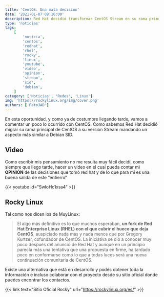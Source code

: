 ```yaml
---
title: 'CentOS: Una mala decisión'
date: '2021-01-07 09:10:00'
description: Red Hat decidió transformar CentOS Stream en su rama principal dando muerte al proyecto CentOS como se lo conocía.'
type: 'noticias'
tags:
    [
        'noticia',
        'centos',
        'redhat',
        'rhel',
        'rocky',
        'linux',
        'youtube',
        'video',
        'opinion',
        'stream',
        'sid',
        'debian',
    ]
category: ['Noticias', 'Redes', 'Linux']
img: 'https://rockylinux.org/img/cover.png'
authors: ['PatoJAD']
---
```


En esta oportunidad, y como ya de costumbre llegando tarde, vamos a comentar un poco lo ocurrido con CentOS. Como sabemos Red Hat decidió migrar su rama principal de CentOS a su versión Stream mandando un aspecto más similar a Debian SID.

## Video

Como escribir mis pensamiento no me resulta muy fácil decidí, como siempre que llego tarde, hacer un video en el cual pueda contar mi **OPINIÓN** de las decisiones que tomó red hat y de lo que para mi es una buena salida de este “entierro”

{{< youtube id="SwloHc1xsa4" >}}

## Rocky Linux

Tal como nos dicen los de MuyLinux:

> El algo más definitivo es lo que muchos esperaban, **un fork de Red Hat Enterprise Linux (RHEL) con el que cubrir el hueco que deja CentOS**, auspiciado nada más y nada menos que por Gregory Kurtzer, cofundador de CentOS. La iniciativa se dio a conocer muy poco después del anuncio de Red Hat y aunque en un principio parecía más una tentativa que una propuesta en firme, ha tardado poco en conformarse como lo que a todas luces será una nueva continuación comunitaria de CentOS.

Existe una alternativa que está en desarrollo y podés obtener toda la información e incluso colaborar con el proyecto desde su sitio oficial donde puedes encontrar los contactos.

{{< link text="Sitio Oficial Rocky" url="https://rockylinux.org/es/" >}}
